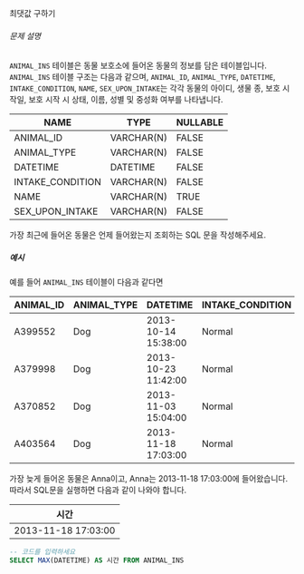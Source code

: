 최댓값 구하기

###### 문제 설명

`ANIMAL_INS` 테이블은 동물 보호소에 들어온 동물의 정보를 담은 테이블입니다. `ANIMAL_INS` 테이블 구조는 다음과 같으며, `ANIMAL_ID`, `ANIMAL_TYPE`, `DATETIME`, `INTAKE_CONDITION`, `NAME`, `SEX_UPON_INTAKE`는 각각 동물의 아이디, 생물 종, 보호 시작일, 보호 시작 시 상태, 이름, 성별 및 중성화 여부를 나타냅니다.

| NAME             | TYPE       | NULLABLE |
| ---------------- | ---------- | -------- |
| ANIMAL_ID        | VARCHAR(N) | FALSE    |
| ANIMAL_TYPE      | VARCHAR(N) | FALSE    |
| DATETIME         | DATETIME   | FALSE    |
| INTAKE_CONDITION | VARCHAR(N) | FALSE    |
| NAME             | VARCHAR(N) | TRUE     |
| SEX_UPON_INTAKE  | VARCHAR(N) | FALSE    |

가장 최근에 들어온 동물은 언제 들어왔는지 조회하는 SQL 문을 작성해주세요.

##### 예시

예를 들어 `ANIMAL_INS` 테이블이 다음과 같다면

| ANIMAL_ID | ANIMAL_TYPE | DATETIME            | INTAKE_CONDITION | NAME     | SEX_UPON_INTAKE |
| --------- | ----------- | ------------------- | ---------------- | -------- | --------------- |
| A399552   | Dog         | 2013-10-14 15:38:00 | Normal           | Jack     | Neutered Male   |
| A379998   | Dog         | 2013-10-23 11:42:00 | Normal           | Disciple | Intact Male     |
| A370852   | Dog         | 2013-11-03 15:04:00 | Normal           | Katie    | Spayed Female   |
| A403564   | Dog         | 2013-11-18 17:03:00 | Normal           | Anna     | Spayed Female   |

가장 늦게 들어온 동물은 Anna이고, Anna는 2013-11-18 17:03:00에 들어왔습니다. 따라서 SQL문을 실행하면 다음과 같이 나와야 합니다.

| 시간                |
| ------------------- |
| 2013-11-18 17:03:00 |



```SQL
-- 코드를 입력하세요
SELECT MAX(DATETIME) AS 시간 FROM ANIMAL_INS
```

